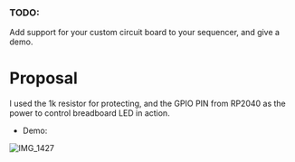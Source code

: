 ### TODO:

Add support for your custom circuit board to your sequencer, and give a demo.

# Proposal

I used the 1k resistor for protecting, and the GPIO PIN from RP2040 as the power to control breadboard LED in action.

- Demo:

![IMG_1427](https://user-images.githubusercontent.com/114255407/197102879-c4521a5f-3473-4bdf-abcc-9cb5741b55ad.GIF)

